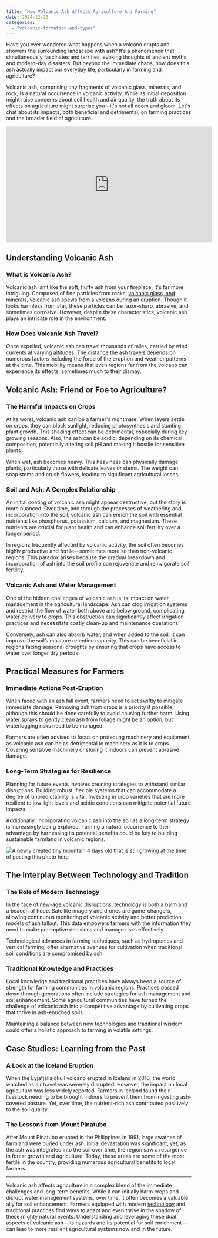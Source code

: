 ```yaml
---
title: "How Volcanic Ash Affects Agriculture And Farming"
date: 2024-12-25
categories: 
  - "volcanic-formation-and-types"
---
```


Have you ever wondered what happens when a volcano erupts and showers the surrounding landscape with ash? It’s a phenomenon that simultaneously fascinates and terrifies, evoking thoughts of ancient myths and modern-day disasters. But beyond the immediate chaos, how does this ash actually impact our everyday life, particularly in farming and agriculture?

Volcanic ash, comprising tiny fragments of volcanic glass, minerals, and rock, is a natural occurrence in volcanic activity. While its initial deposition might raise concerns about soil health and air quality, the truth about its effects on agriculture might surprise you—it's not all doom and gloom. Let's chat about its impacts, both beneficial and detrimental, on farming practices and the broader field of agriculture.

<iframe width="560" height="315" src="https://www.youtube.com/embed/N4La_MeE8jM" frameborder="0" allow="accelerometer; autoplay; encrypted-media; gyroscope; picture-in-picture" allowfullscreen></iframe>

  

## Understanding Volcanic Ash

### What is Volcanic Ash?

Volcanic ash isn’t like the soft, fluffy ash from your fireplace; it's far more intriguing. Composed of fine particles from rocks, [volcanic glass, and minerals, volcanic ash spews from a volcano](https://magmamatters.com/geothermal-energy-and-its-volcanic-origins/ "Geothermal Energy and Its Volcanic Origins") during an eruption. Though it looks harmless from afar, these particles can be razor-sharp, abrasive, and sometimes corrosive. However, despite these characteristics, volcanic ash plays an intricate role in the environment.

### How Does Volcanic Ash Travel?

Once expelled, volcanic ash can travel thousands of miles, carried by wind currents at varying altitudes. The distance the ash travels depends on numerous factors including the force of the eruption and weather patterns at the time. This mobility means that even regions far from the volcano can experience its effects, sometimes much to their dismay.

## Volcanic Ash: Friend or Foe to Agriculture?

### The Harmful Impacts on Crops

At its worst, volcanic ash can be a farmer's nightmare. When layers settle on crops, they can block sunlight, reducing photosynthesis and stunting plant growth. This shading effect can be detrimental, especially during key growing seasons. Also, the ash can be acidic, depending on its chemical composition, potentially altering soil pH and making it hostile for sensitive plants.

When wet, ash becomes heavy. This heaviness can physically damage plants, particularly those with delicate leaves or stems. The weight can snap stems and crush flowers, leading to significant agricultural losses.

### Soil and Ash: A Complex Relationship

An initial coating of volcanic ash might appear destructive, but the story is more nuanced. Over time, and through the processes of weathering and incorporation into the soil, volcanic ash can enrich the soil with essential nutrients like phosphorus, potassium, calcium, and magnesium. These nutrients are crucial for plant health and can enhance soil fertility over a longer period.

In regions frequently affected by volcanic activity, the soil often becomes highly productive and fertile—sometimes more so than non-volcanic regions. This paradox arises because the gradual breakdown and incorporation of ash into the soil profile can rejuvenate and reinvigorate soil fertility.

### Volcanic Ash and Water Management

One of the hidden challenges of volcanic ash is its impact on water management in the agricultural landscape. Ash can clog irrigation systems and restrict the flow of water both above and below ground, complicating water delivery to crops. This obstruction can significantly affect irrigation practices and necessitate costly clean-up and maintenance operations.

Conversely, ash can also absorb water, and when added to the soil, it can improve the soil’s moisture retention capacity. This can be beneficial in regions facing seasonal droughts by ensuring that crops have access to water over longer dry periods.

## Practical Measures for Farmers

### Immediate Actions Post-Eruption

When faced with an ash fall event, farmers need to act swiftly to mitigate immediate damage. Removing ash from crops is a priority if possible, although this should be done carefully to avoid causing further harm. Using water sprays to gently clean ash from foliage might be an option, but waterlogging risks need to be managed.

Farmers are often advised to focus on protecting machinery and equipment, as volcanic ash can be as detrimental to machinery as it is to crops. Covering sensitive machinery or storing it indoors can prevent abrasive damage.

### Long-Term Strategies for Resilience

Planning for future events involves creating strategies to withstand similar disruptions. Building robust, flexible systems that can accommodate a degree of unpredictability is vital. Investing in crop varieties that are more resilient to low light levels and acidic conditions can mitigate potential future impacts.

Additionally, incorporating volcanic ash into the soil as a long-term strategy is increasingly being explored. Turning a natural occurrence to their advantage by harnessing its potential benefits could be key to building sustainable farmland in volcanic regions.

![A newly created tiny mountain 4 days old that is still growing at the time of posting this photo here](images/volcanic-115-683x1024.jpg)

## The Interplay Between Technology and Tradition

### The Role of Modern Technology

In the face of new-age volcanic disruptions, technology is both a balm and a beacon of hope. Satellite imagery and drones are game-changers, allowing continuous monitoring of volcanic activity and better prediction models of ash fallout. This data empowers farmers with the information they need to make preemptive decisions and manage risks effectively.

Technological advances in farming techniques, such as hydroponics and vertical farming, offer alternative avenues for cultivation when traditional soil conditions are compromised by ash.

### Traditional Knowledge and Practices

Local knowledge and traditional practices have always been a source of strength for farming communities in volcanic regions. Practices passed down through generations often include strategies for ash management and soil enhancement. Some agricultural communities have turned the challenge of volcanic ash into a competitive advantage by cultivating crops that thrive in ash-enriched soils.

Maintaining a balance between new technologies and traditional wisdom could offer a holistic approach to farming in volatile settings.

## Case Studies: Learning from the Past

### A Look at the Iceland Eruption

When the Eyjafjallajökull volcano erupted in Iceland in 2010, the world watched as air travel was severely disrupted. However, the impact on local agriculture was less widely reported. Farmers in Iceland found their livestock needing to be brought indoors to prevent them from ingesting ash-covered pasture. Yet, over time, the nutrient-rich ash contributed positively to the soil quality.

### The Lessons from Mount Pinatubo

After Mount Pinatubo erupted in the Philippines in 1991, large swathes of farmland were buried under ash. Initial devastation was significant, yet, as the ash was integrated into the soil over time, the region saw a resurgence in forest growth and agriculture. Today, these areas are some of the most fertile in the country, providing numerous agricultural benefits to local farmers.

* * *

Volcanic ash affects agriculture in a complex blend of the immediate challenges and long-term benefits. While it can initially harm crops and disrupt water management systems, over time, it often becomes a valuable ally for soil enhancement. Farmers equipped with modern [technology](https://magmamatters.com/the-art-and-science-of-volcano-monitoring/ "The Art and Science of Volcano Monitoring") and traditional practices find ways to adapt and even thrive in the shadow of these mighty natural events. Understanding and leveraging these dual aspects of volcanic ash—its hazards and its potential for soil enrichment—can lead to more resilient agricultural systems now and in the future.
